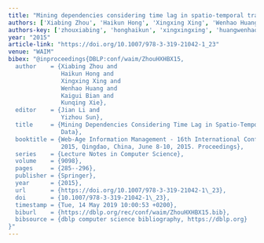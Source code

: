 ```yaml
---
title: "Mining dependencies considering time lag in spatio-temporal traffic data"
authors: ['Xiabing Zhou', 'Haikun Hong', 'Xingxing Xing', 'Wenhao Huang', 'Kaigui Bian', 'Kunqing Xie']
authors-key: ['zhouxiabing', 'honghaikun', 'xingxingxing', 'huangwenhao', 'biankaigui', 'xiekunqing']
year: "2015"
article-link: "https://doi.org/10.1007/978-3-319-21042-1_23"
venue: "WAIM"
bibex: "@inproceedings{DBLP:conf/waim/ZhouHXHBX15,
  author    = {Xiabing Zhou and
               Haikun Hong and
               Xingxing Xing and
               Wenhao Huang and
               Kaigui Bian and
               Kunqing Xie},
  editor    = {Jian Li and
               Yizhou Sun},
  title     = {Mining Dependencies Considering Time Lag in Spatio-Temporal Traffic
               Data},
  booktitle = {Web-Age Information Management - 16th International Conference, {WAIM}
               2015, Qingdao, China, June 8-10, 2015. Proceedings},
  series    = {Lecture Notes in Computer Science},
  volume    = {9098},
  pages     = {285--296},
  publisher = {Springer},
  year      = {2015},
  url       = {https://doi.org/10.1007/978-3-319-21042-1\_23},
  doi       = {10.1007/978-3-319-21042-1\_23},
  timestamp = {Tue, 14 May 2019 10:00:53 +0200},
  biburl    = {https://dblp.org/rec/conf/waim/ZhouHXHBX15.bib},
  bibsource = {dblp computer science bibliography, https://dblp.org}
}"
---
```


